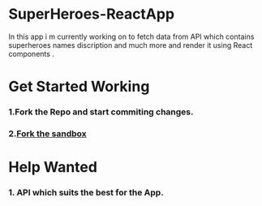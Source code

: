 # SuperHeroes-ReactApp
In this app i m currently working on to fetch data from API which contains superheroes names discription and much more and render it using React components .

# Get Started Working
### 1.Fork the Repo and start commiting changes. 

### 2.[Fork the sandbox](https://codesandbox.io/s/recipe-app-tg4mr)

# Help Wanted
### 1. API which suits the best for the App.
